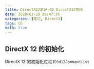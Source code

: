 ```yaml
---
title: DirectX12笔记-02 DirectX12管线
date: 2020-03-28 20:47:36
categories: [笔记, DirectX]
tags: CG
math: true
---
```


## DirectX 12 的初始化

DirectX 12 的初始化过程`ID3d12CommandList`
